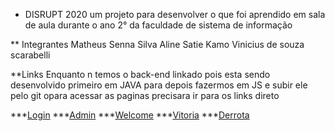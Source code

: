 * DISRUPT 2020
um projeto para desenvolver o que foi aprendido em sala de aula durante o ano 2° da faculdade de sistema de informação

** Integrantes
Matheus Senna Silva
Aline Satie Kamo
Vinicius de souza scarabelli

**Links
Enquanto n temos o back-end linkado pois esta sendo desenvolvido primeiro em JAVA para depois fazermos em JS e subir ele pelo git opara acessar as paginas precisara ir para os links direto

***[Login](https://s0nes.github.io/Anigme/login.html)
***[Admin](https://s0nes.github.io/Anigme/admin.html)
***[Welcome](https://s0nes.github.io/Anigme/welcome.html)
***[Vitoria](https://s0nes.github.io/Anigme/victory.html)
***[Derrota](https://s0nes.github.io/Anigme/failure.html)
